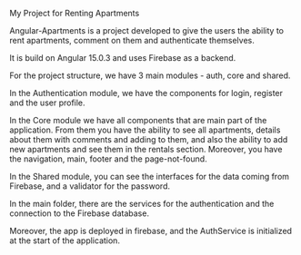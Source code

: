 My Project for Renting Apartments

Angular-Apartments is a project developed to give the users the ability to rent apartments, comment on them and authenticate themselves.

It is build on Angular 15.0.3 and uses Firebase as a backend.

For the project structure, we have 3 main modules - auth, core and shared.

In the Authentication module, we have the components for login, register and the user profile.

In the Core module we have all components that are main part of the application. From them you have the ability to see all apartments, details about them with comments and adding to them, and also the ability to add new apartments and see them in the rentals section. Moreover, you have the navigation, main, footer and the page-not-found.

In the Shared module, you can see the interfaces for the data coming from Firebase, and a validator for the password.

In the main folder, there are the services for the authentication and the connection to the Firebase database.

Moreover, the app is deployed in firebase, and the AuthService is initialized at the start of the application.
